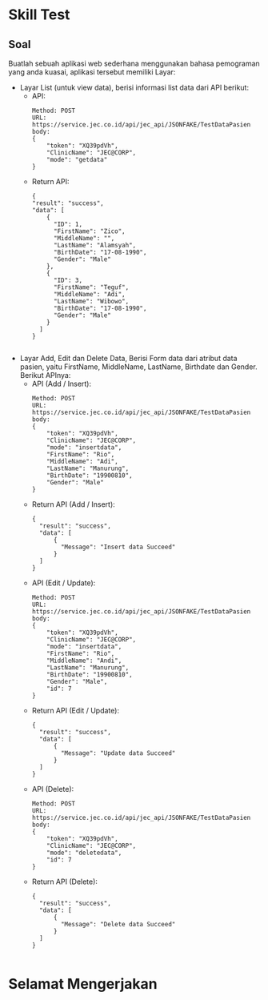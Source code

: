# Skill Test

## Soal
Buatlah sebuah aplikasi web sederhana menggunakan bahasa pemograman yang anda kuasai, aplikasi tersebut memiliki Layar:
 * Layar List (untuk view data), berisi informasi list data dari API berikut:
    * API:
      ```
      Method: POST
      URL: https://service.jec.co.id/api/jec_api/JSONFAKE/TestDataPasien
      body:
      {
          "token": "XQ39pdVh",
          "ClinicName": "JEC@CORP",
          "mode": "getdata"
      }
    * Return API:
      ```
      {
      "result": "success",
      "data": [
          {
            "ID": 1,
            "FirstName": "Zico",
            "MiddleName": "",
            "LastName": "Alamsyah",
            "BirthDate": "17-08-1990",
            "Gender": "Male"
          },
          {
            "ID": 3,
            "FirstName": "Teguf",
            "MiddleName": "Adi",
            "LastName": "Wibowo",
            "BirthDate": "17-08-1990",
            "Gender": "Male"
          }
        ]
      }
  
 * Layar Add, Edit dan Delete Data, Berisi Form data dari atribut data pasien, yaitu FirstName, MiddleName, LastName, Birthdate dan Gender. Berikut APInya:
    * API (Add / Insert):
      ```
      Method: POST
      URL: https://service.jec.co.id/api/jec_api/JSONFAKE/TestDataPasien
      body:
      {
          "token": "XQ39pdVh",
          "ClinicName": "JEC@CORP",
          "mode": "insertdata",
          "FirstName": "Rio",
          "MiddleName": "Adi",
          "LastName": "Manurung",
          "BirthDate": "19900810",
          "Gender": "Male"
      }
    * Return API (Add / Insert):
      ```
      {
        "result": "success",
        "data": [
            {
              "Message": "Insert data Succeed"
            }
        ]
      }

    * API (Edit / Update):
      ```
      Method: POST
      URL: https://service.jec.co.id/api/jec_api/JSONFAKE/TestDataPasien
      body:
      {
          "token": "XQ39pdVh",
          "ClinicName": "JEC@CORP",
          "mode": "insertdata",
          "FirstName": "Rio",
          "MiddleName": "Andi",
          "LastName": "Manurung",
          "BirthDate": "19900810",
          "Gender": "Male",
          "id": 7
      }
    * Return API (Edit / Update):
      ```
      {
        "result": "success",
        "data": [
            {
              "Message": "Update data Succeed"
            }
        ]
      }

    * API (Delete):
      ```
      Method: POST
      URL: https://service.jec.co.id/api/jec_api/JSONFAKE/TestDataPasien
      body:
      {
          "token": "XQ39pdVh",
          "ClinicName": "JEC@CORP",
          "mode": "deletedata",
          "id": 7
      }
    * Return API (Delete):
      ```
      {
        "result": "success",
        "data": [
            {
              "Message": "Delete data Succeed"
            }
        ]
      }
      
      
# Selamat Mengerjakan
